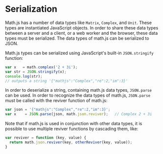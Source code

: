 # Serialization

Math.js has a number of data types like `Matrix`, `Complex`, and `Unit`. These
types are instantiated JavaScript objects. In order to share these data types
between a server and a client, or a web worker and the browser, these data
types must be serialized. The data types of math.js can be serialized to JSON.

Math.js types can be serialized using JavaScript's built-in `JSON.stringify`
function:

```js
var x   = math.complex('2 + 3i');
var str = JSON.stringify(x);
console.log(str);
// outputs a string '{"mathjs":"Complex","re":2,"im":3}'
```

In order to deserialize a string, containing math.js data types, `JSON.parse`
can be used. In order to recognize the data types of math.js, `JSON.parse` must
be called with the reviver function of math.js:

```js
var json = '{"mathjs":"Complex","re":2,"im":3}';
var x    = JSON.parse(json, math.json.reviver);   // Complex 2 + 3i
```

Note that if math.js is used in conjunction with other data types, it is
possible to use multiple reviver functions by cascading them, like:

```js
var reviver = function (key, value) {
  return math.json.reviver(key, otherReviver(key, value));
}
```
